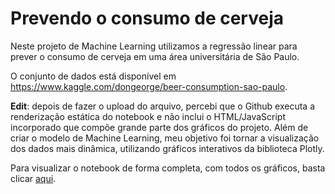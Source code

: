 # Prevendo o consumo de cerveja
Neste projeto de Machine Learning utilizamos a regressão linear para prever o consumo de cerveja em uma área universitária de São Paulo.

O conjunto de dados está disponível em https://www.kaggle.com/dongeorge/beer-consumption-sao-paulo.

**Edit**: depois de fazer o upload do arquivo, percebi que o Github executa a renderização estática do notebook e não inclui o HTML/JavaScript incorporado que compõe grande parte dos gráficos do projeto. Além de criar o modelo de Machine Learning, meu objetivo foi tornar a visualização dos dados mais dinâmica, utilizando gráficos interativos da biblioteca Plotly. 

Para visualizar o notebook de forma completa, com todos os gráficos, basta clicar <a href="https://nbviewer.org/github/luisreimberg/Prevendo-o-consumo-de-cerveja/blob/main/Prevendo%20o%20Consumo%20de%20Cerveja%20-%20Regress%C3%A3o%20Linear.ipynb">aqui</a>. 

